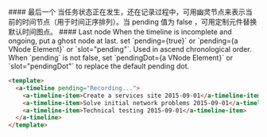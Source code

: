 <cn>
#### 最后一个
当任务状态正在发生，还在记录过程中，可用幽灵节点来表示当前的时间节点（用于时间正序排列）。当 pending 值为 false ，可用定制元件替换默认时间图点。
</cn>

<us>
#### Last node
When the timeline is incomplete and ongoing, put a ghost node at last. set `pending={true}` or `pending={a VNode Element}` or `slot="pending"`. Used in ascend chronological order. When `pending` is not false, set `pendingDot={a VNode Element}` or `slot="pendingDot"` to replace the default pending dot.
</us>

```html
<template>
  <a-timeline pending="Recording...">
    <a-timeline-item>Create a services site 2015-09-01</a-timeline-item>
    <a-timeline-item>Solve initial network problems 2015-09-01</a-timeline-item>
    <a-timeline-item>Technical testing 2015-09-01</a-timeline-item>
  </a-timeline>
</template>
```





